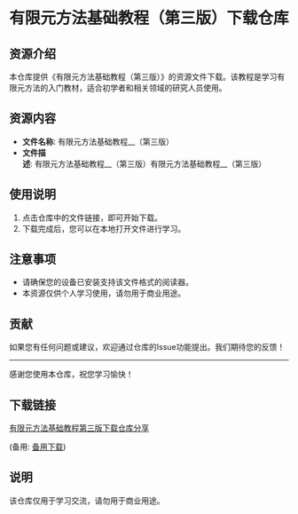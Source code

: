 # 有限元方法基础教程（第三版）下载仓库

## 资源介绍

本仓库提供《有限元方法基础教程（第三版）》的资源文件下载。该教程是学习有限元方法的入门教材，适合初学者和相关领域的研究人员使用。

## 资源内容

- **文件名称**: 有限元方法基础教程__（第三版）
- **文件描述**: 有限元方法基础教程__（第三版）有限元方法基础教程__（第三版）

## 使用说明

1. 点击仓库中的文件链接，即可开始下载。
2. 下载完成后，您可以在本地打开文件进行学习。

## 注意事项

- 请确保您的设备已安装支持该文件格式的阅读器。
- 本资源仅供个人学习使用，请勿用于商业用途。

## 贡献

如果您有任何问题或建议，欢迎通过仓库的Issue功能提出。我们期待您的反馈！

---

感谢您使用本仓库，祝您学习愉快！

## 下载链接
[有限元方法基础教程第三版下载仓库分享](https://pan.quark.cn/s/4e144d9087a3) 

(备用: [备用下载](https://pan.baidu.com/s/19dFu7DfrQwMy083Z_PITYQ?pwd=1234))

## 说明

该仓库仅用于学习交流，请勿用于商业用途。
